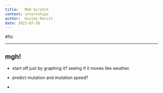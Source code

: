 ```yaml
---
title:   MGH Scratch
context: internships 
author:  Huxley Marvit
date: 2022-07-20
---
```


#flo

***

## mgh!

- start off just by graphing it? seeing if it moves like weather.


- predict mutation and mutation speed?

- 









































